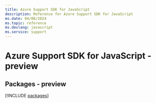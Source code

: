 ```yaml
---
title: Azure Support SDK for JavaScript
description: Reference for Azure Support SDK for JavaScript
ms.date: 04/08/2024
ms.topic: reference
ms.devlang: javascript
ms.service: support
---
```

# Azure Support SDK for JavaScript - preview
## Packages - preview
[!INCLUDE [packages](support-index.md)]